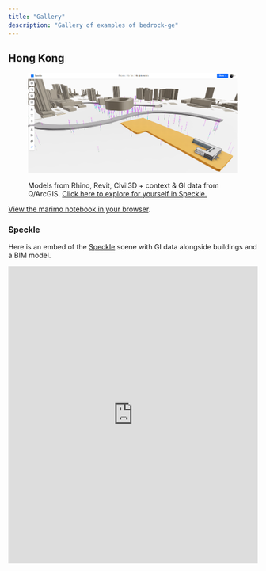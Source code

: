 ```yaml
---
title: "Gallery"
description: "Gallery of examples of bedrock-ge"
---
```


## Hong Kong

<figure style="margin-inline: block; display: block;">

![Kai Tak, Hong Kong, data from many sources in Speckle.](../../../assets/KaiTak_BrGI_Speckle.png)

<figcaption>
Models from Rhino, Revit, Civil3D + context & GI data from Q/ArcGIS. <a href="https://app.speckle.systems/projects/013aaf06e7/models/0fa0287ba8,1cbe68ed69,44c8d1ecae,7f9d99cae2,9535541c2b,a739490298,ff81bfa02b">Click here to explore for yourself in Speckle.</a>
</figcaption>
</figure>


[View the marimo notebook in your browser](https://marimo.app/https://github.com/bedrock-engineer/bedrock-ge/blob/main/examples%2Fhk_kaitak_ags3%2Fhk_kaitak_ags3_to_brgi_geodb.py).

### Speckle

Here is an embed of the [Speckle](https://speckle.systems) scene with GI data alongside buildings and a BIM model.

<iframe title="Kai Tak - Speckle" src="https://app.speckle.systems/projects/013aaf06e7/models/0fa0287ba8,a739490298,c59c767566#embed=%7B%22isEnabled%22%3Atrue%7D" width="100%" style="height:600px;" frameborder="0"></iframe>

<!-- GEF A2 Maastricht -->
